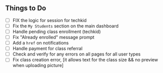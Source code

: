 ## Things to Do

- [ ] FIX the logic for session for techkid
- [ ] Fix the `My Students` section on the main dashboard
- [ ] Handle pending class enrollment (techkid)
- [ ] Fix "Already enrolled" message prompt
- [ ] Add a `href` on notifications
- [ ] Handle payment for class referral
- [ ] Check and verify for any errors on all pages for all user types
- [ ] Fix class creation error, [it allows text for the class size && no preview when uploading picture]